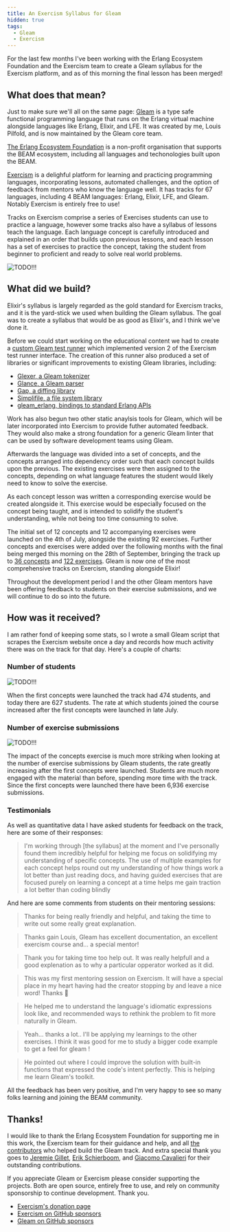 ```yaml
---
title: An Exercism Syllabus for Gleam
hidden: true
tags:
  - Gleam
  - Exercism
---
```


For the last few months I've been working with the Erlang Ecosystem Foundation and the Exercism team to create a Gleam syllabus for the Exercism platform, and as of this morning the final lesson has been merged!

## What does that mean?

Just to make sure we'll all on the same page: [Gleam][gleam] is a type safe functional programming language that runs on the Erlang virtual machine alongside languages like Erlang, Elixir, and LFE. It was created by me, Louis Pilfold, and is now maintained by the Gleam core team.

[The Erlang Ecosystem Foundation][eef] is a non-profit organisation that supports the BEAM ecosystem, including all languages and techonologies built upon the BEAM.

[Exercism][exercism] is a delighful platform for learning and practicing programming languages, incorporating lessons, automated challenges, and the option of feedback from mentors who know the language well. It has tracks for 67 languages, including 4 BEAM languages: Erlang, Elixir, LFE, and Gleam. Notably Exercism is entirely free to use!

Tracks on Exercism comprise a series of Exercises students can use to practice a language, however some tracks also have a syllabus of lessons teach the language. Each language concept is carefully introduced and explained in an order that builds upon previous lessons, and each lesson has a set of exercises to practice the concept, taking the student from beginner to proficient and ready to solve real world problems.

[eef]: https://erlef.org/
[exercism]: https://exercism.org/
[gleam]: https://gleam.run/

<img src="/img/blog/gleam-exercism-syllabus/tree.png" alt="TODO!!!">

## What did we build?

Elixir's syllabus is largely regarded as the gold standard for Exercism tracks, and it is the yard-stick we used when building the Gleam syllabus. The goal was to create a syllabus that would be as good as Elixir's, and I think we've done it.

Before we could start working on the educational content we had to create a [custom Gleam test runner][test-runner] which implemented version 2 of the Exercism test runner interface. The creation of this runner also produced a set of libraries or significant improvements to existing Gleam libraries, including:

- [Glexer, a Gleam tokenizer](https://github.com/DanielleMaywood/glexer/)
- [Glance, a Gleam parser](https://github.com/lpil/glance/)
- [Gap, a diffing library](https://github.com/JohnBjrk/gap)
- [Simplifile, a file system library](https://github.com/bcpeinhardt/simplifile)
- [gleam_erlang, bindings to standard Erlang APIs](https://github.com/gleam-lang/erlang)

Work has also begun two other static anaylsis tools for Gleam, which will be later incorporated into Exercism to provide futher automated feedback. They would also make a strong foundation for a generic Gleam linter that can be used by software development teams using Gleam.

[test-runner]: https://github.com/exercism/gleam-test-runner

Afterwards the language was divided into a set of concepts, and the concepts arranged into dependency order such that each concept builds upon the previous. The existing exercises were then assigned to the concepts, depending on what language features the student would likely need to know to solve the exercise.

As each concept lesson was written a corresponding exercise would be created alongside it. This exercise would be especially focused on the concept being taught, and is intended to solidify the student's understanding, while not being too time consuming to solve.

The initial set of 12 concepts and 12 accompanying exercises were launched on the 4th of July, alongside the existing 92 exercises. Further concepts and exercises were added over the following months with the final being merged this morning on the 28th of September, bringing the track up to [36 concepts][concepts] and [122 exercises][exercises]. Gleam is now one of the most comprehensive tracks on Exercism, standing alongside Elixir!

Throughout the development period I and the other Gleam mentors have been offering feedback to students on their exercise submissions, and we will continue to do so into the future.

[exercises]: https://exercism.org/tracks/gleam/exercises
[concepts]: https://exercism.org/tracks/gleam/concepts

## How was it received?

I am rather fond of keeping some stats, so I wrote a small Gleam script that scrapes the Exercism website once a day and records how much activity there was on the track for that day. Here's a couple of charts:

### Number of students

<img src="/img/blog/gleam-exercism-syllabus/students.svg" alt="TODO!!!">

When the first concepts were launched the track had 474 students, and today there are 627 students. The rate at which students joined the course increased after the first concepts were launched in late July.

### Number of exercise submissions

<img src="/img/blog/gleam-exercism-syllabus/submissions.svg" alt="TODO!!!">

The impact of the concepts exercise is much more striking when looking at the number of exercise submissions by Gleam students, the rate greatly increasing after the first concepts were launched. Students are much more engaged with the material than before, spending more time with the track. Since the first concepts were launched there have been 6,936 exercise submissions.

### Testimonials

As well as quantitative data I have asked students for feedback on the track, here are some of their responses:

> I'm working through [the syllabus] at the moment and I've personally found them incredibly helpful for helping me focus on solidifying my understanding of specific concepts. The use of multiple examples for each concept helps round out my understanding of how things work a lot better than just reading docs, and having guided exercises that are focused purely on learning a concept at a time helps me gain traction a lot better than coding blindly

And here are some comments from students on their mentoring sessions:

> Thanks for being really friendly and helpful, and taking the time to write out some really great explanation.

> Thanks gain Louis, Gleam has excellent documentation, an excellent exercism course and... a special mentor!

> Thank you for taking time too help out. It was really helpfull and a good explenation as to why a particular opperator worked as it did.

> This was my first mentoring session on Exercism. It will have a special place in my heart having had the creator stopping by and leave a nice word! Thanks 💜

> He helped me to understand the language's idiomatic expressions look like, and recommended ways to rethink the problem to fit more naturally in Gleam.

> Yeah... thanks a lot.. I'll be applying my learnings to the other exercises. I think it was good for me to study a bigger code example to get a feel for gleam !

> He pointed out where I could improve the solution with built-in functions that expressed the code's intent perfectly. This is helping me learn Gleam's toolkit.

All the feedback has been very positive, and I'm very happy to see so many folks learning and joining the BEAM community.

## Thanks!

I would like to thank the Erlang Ecosystem Foundation for supporting me in this work, the Exercism team for their guidance and help, and all [the contributors][contributors] who helped build the Gleam track. And extra special thank you goes to [Jeremie Gillet][jiegillet], [Erik Schierboom][ErikSchierboom], and [Giacomo Cavalieri][giacomocavalieri] for their outstanding contributions.

[contributors]: https://exercism.org/contributing/contributors?track_slug=gleam&page=1
[jiegillet]: https://exercism.org/profiles/jiegillet
[giacomocavalieri]: https://github.com/giacomocavalieri
[ErikSchierboom]: https://exercism.org/profiles/ErikSchierboom

If you appreciate Gleam or Exercism please consider supporting the projects. Both are open source, entirely free to use, and rely on community sponsorship to continue development. Thank you.

- [Exercism's donation page](https://exercism.org/donate)
- [Exercism on GitHub sponsors](https://github.com/sponsors/exercism)
- [Gleam on GitHub sponsors](https://github.com/sponsors/lpil)
